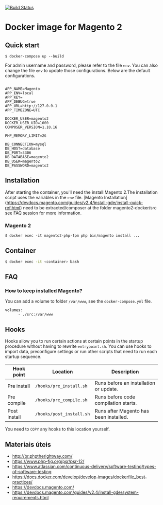 [![Build Status](https://travis-ci.com/rsurfings/magento2-docker.svg?branch=master)](https://travis-ci.org//rsurfings/magento2-docker)

# Docker image for Magento 2

## Quick start
~~~
$ docker-compose up --build
~~~

For admin username and password, please refer to the file `env`. You can also change the file `env` to update those configurations. Below are the default configurations.

~~~

APP_NAME=Magento
APP_ENV=local
APP_KEY=
APP_DEBUG=true
APP_URL=http://127.0.0.1
APP_TIMEZONE=UTC

DOCKER_USER=magento2
DOCKER_USER_UID=1000
COMPOSER_VERSION=1.10.16

PHP_MEMORY_LIMIT=2G

DB_CONNECTION=mysql
DB_HOST=database
DB_PORT=3306
DB_DATABASE=magento2
DB_USER=magento2
DB_PASSWORD=magento2

~~~

## Installation

After starting the container, you'll need the install Magento 2.The installation script uses the variables in the `env` file.
[Magento Installation] (https://devdocs.magento.com/guides/v2.4/install-gde/install-quick-ref.html) need to be extracted/composer at the folder magento2-docker/src see FAQ session for more information.

### Magento 2

~~~
$ docker exec -it magento2-php-fpm php bin/magento install ...
~~~

## Container

```bash
$ docker exec -it <container> bash
```

## FAQ

### How to keep installed Magento?

You can add a volume to folder `/var/www`, see the `docker-compose.yml` file.

```
volumes:
      - ./src:/var/www
```

## Hooks

Hooks allow you to run certain actions at certain points in the startup
procedure without having to rewrite `entrypoint.sh`. You can use hooks to
import data, preconfigure settings or run other scripts that need to run
each startup sequence.

Hook point   | Location                 | Description
----------   | ---------                | -----------
Pre install  | `/hooks/pre_install.sh`  | Runs before an installation or update.
Pre compile  | `/hooks/pre_compile.sh`  | Runs before code compilation starts.
Post install | `/hooks/post_install.sh` | Runs after Magento has been installed.

You need to `COPY` any hooks to this location yourself.

## Materiais úteis
- http://br.phptherightway.com/
- https://www.php-fig.org/psr/psr-12/
- https://www.atlassian.com/continuous-delivery/software-testing/types-of-software-testing
- https://docs.docker.com/develop/develop-images/dockerfile_best-practices/
- https://devdocs.magento.com/
- https://devdocs.magento.com/guides/v2.4/install-gde/system-requirements.html